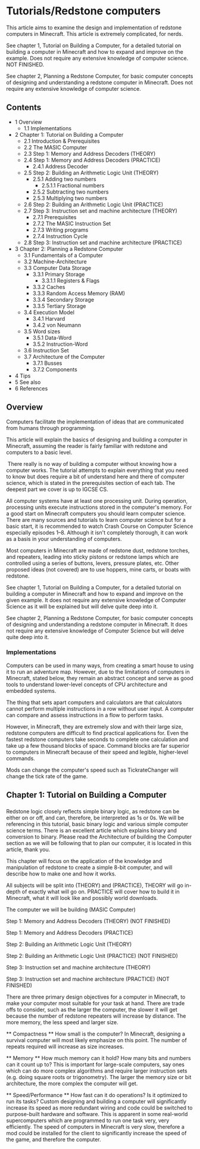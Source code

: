 # Tutorials/Redstone computers
This article aims to examine the design and implementation of redstone computers in Minecraft. This article is extremely complicated, for nerds.

See chapter 1, Tutorial on Building a Computer, for a detailed tutorial on building a computer in Minecraft and how to expand and improve on the example. Does not require any extensive knowledge of computer science. NOT FINISHED. 

See chapter 2, Planning a Redstone Computer, for basic computer concepts of designing and understanding a redstone computer in Minecraft. Does not require any extensive knowledge of computer science.

## Contents
- 1 Overview
	- 1.1 Implementations
- 2 Chapter 1: Tutorial on Building a Computer
	- 2.1 Introduction & Prerequisites
	- 2.2 The MASIC Computer
	- 2.3 Step 1: Memory and Address Decoders (THEORY)
	- 2.4 Step 1: Memory and Address Decoders (PRACTICE)
		- 2.4.1 Address Decoder
	- 2.5 Step 2: Building an Arithmetic Logic Unit (THEORY)
		- 2.5.1 Adding two numbers
			- 2.5.1.1 Fractional numbers
		- 2.5.2 Subtracting two numbers
		- 2.5.3 Multiplying two numbers
	- 2.6 Step 2: Building an Arithmetic Logic Unit (PRACTICE)
	- 2.7 Step 3: Instruction set and machine architecture (THEORY)
		- 2.7.1 Prerequisites
		- 2.7.2 The MASIC Instruction Set
		- 2.7.3 Writing programs
		- 2.7.4 Instruction Cycle
	- 2.8 Step 3: Instruction set and machine architecture (PRACTICE)
- 3 Chapter 2: Planning a Redstone Computer
	- 3.1 Fundamentals of a Computer
	- 3.2 Machine-Architecture
	- 3.3 Computer Data Storage
		- 3.3.1 Primary Storage
			- 3.3.1.1 Registers & Flags
		- 3.3.2 Caches
		- 3.3.3 Random Access Memory (RAM)
		- 3.3.4 Secondary Storage
		- 3.3.5 Tertiary Storage
	- 3.4 Execution Model
		- 3.4.1 Harvard
		- 3.4.2 von Neumann
	- 3.5 Word sizes
		- 3.5.1 Data-Word
		- 3.5.2 Instruction-Word
	- 3.6 Instruction Set
	- 3.7 Architecture of the Computer
		- 3.7.1 Busses
		- 3.7.2 Components
- 4 Tips
- 5 See also
- 6 References

## Overview
Computers facilitate the implementation of ideas that are communicated from humans through programming.

This article will explain the basics of designing and building a computer in Minecraft, assuming the reader is fairly familiar with redstone and computers to a basic level.

 There really is no way of building a computer without knowing how a computer works. The tutorial attempts to explain everything that you need to know but does require a bit of understand here and there of computer science, which is stated in the prerequisites section of each tab. The deepest part we cover is up to IGCSE CS.

All computer systems have at least one processing unit. During operation, processing units execute instructions stored in the computer's memory. For a good start on Minecraft computers you should learn computer science. There are many sources and tutorials to learn computer science but for a basic start, it is recommended to watch Crash Course on Computer Science especially episodes 1–8. Although it isn't completely thorough, it can work as a basis in your understanding of computers.

Most computers in Minecraft are made of redstone dust, redstone torches, and repeaters, leading into sticky pistons or redstone lamps which are controlled using a series of buttons, levers, pressure plates, etc. Other proposed ideas (not covered) are to use hoppers, mine carts, or boats with redstone.

See chapter 1, Tutorial on Building a Computer, for a detailed tutorial on building a computer in Minecraft and how to expand and improve on the given example. It does not require any extensive knowledge of Computer Science as it will be explained but will delve quite deep into it.

See chapter 2, Planning a Redstone Computer, for basic computer concepts of designing and understanding a redstone computer in Minecraft. It does not require any extensive knowledge of Computer Science but will delve quite deep into it.

### Implementations
Computers can be used in many ways, from creating a smart house to using it to run an adventure map. However, due to the limitations of computers in Minecraft, stated below, they remain an abstract concept and serve as good tools to understand lower-level concepts of CPU architecture and embedded systems.

The thing that sets apart computers and calculators are that calculators cannot perform multiple instructions in a row without user input. A computer can compare and assess instructions in a flow to perform tasks. 

However, in Minecraft, they are extremely slow and with their large size, redstone computers are difficult to find practical applications for. Even the fastest redstone computers take seconds to complete one calculation and take up a few thousand blocks of space. Command blocks are far superior to computers in Minecraft because of their speed and legible, higher-level commands.

Mods can change the computer's speed such as TickrateChanger will change the tick rate of the game.

## Chapter 1: Tutorial on Building a Computer
### 
Redstone logic closely reflects simple binary logic, as redstone can be either on or off, and can, therefore, be interpreted as 1s or 0s. We will be referencing in this tutorial, basic binary logic and various simple computer science terms. There is an excellent article which explains binary and conversion to binary. Please read the Architecture of building the Computer section as we will be following that to plan our computer, it is located in this article, thank you. 


This chapter will focus on the application of the knowledge and manipulation of redstone to create a simple 8-bit computer, and will describe how to make one and how it works.

All subjects will be split into (THEORY) and (PRACTICE), THEORY will go in-depth of exactly what will go on. PRACTICE will cover how to build it in Minecraft, what it will look like and possibly world downloads.

The computer we will be building (MASIC Computer)

Step 1: Memory and Address Decoders (THEORY) (NOT FINISHED)

Step 1: Memory and Address Decoders (PRACTICE)

Step 2: Building an Arithmetic Logic Unit (THEORY)

Step 2: Building an Arithmetic Logic Unit (PRACTICE) (NOT FINISHED)

Step 3: Instruction set and machine architecture (THEORY)

Step 3: Instruction set and machine architecture (PRACTICE) (NOT FINISHED)

There are three primary design objectives for a computer in Minecraft, to make your computer most suitable for your task at hand. There are trade offs to consider, such as the larger the computer, the slower it will get because the number of redstone repeaters will increase by distance. The more memory, the less speed and larger size.

** Compactness **
How small is the computer? In Minecraft, designing a survival computer will most likely emphasize on this point. The number of repeats required will increase as size increases.

** Memory **
How much memory can it hold? How many bits and numbers can it count up to? This is important for large-scale computers, say ones which can do more complex algorithms and require larger instruction sets (e.g. doing square roots or trigonometry). The larger the memory size or bit architecture, the more complex the computer will get.

** Speed/Performance **
How fast can it do operations? Is it optimized to run its tasks? Custom designing and building a computer will significantly increase its speed as more redundant wiring and code could be switched to purpose-built hardware and software. This is apparent in some real-world supercomputers which are programmed to run one task very, very efficiently. The speed of computers in Minecraft is very slow, therefore a mod could be installed for the client to significantly increase the speed of the game, and therefore the computer.


